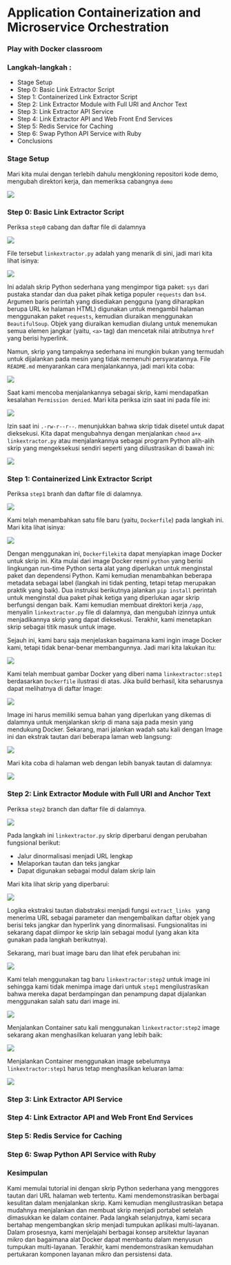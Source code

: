 # Application Containerization and Microservice Orchestration

### Play with Docker classroom

### Langkah-langkah :
* Stage Setup
* Step 0: Basic Link Extractor Script
* Step 1: Containerized Link Extractor Script
* Step 2: Link Extractor Module with Full URI and Anchor Text
* Step 3: Link Extractor API Service
* Step 4: Link Extractor API and Web Front End Services
* Step 5: Redis Service for Caching
* Step 6: Swap Python API Service with Ruby
* Conclusions

### Stage Setup

Mari kita mulai dengan terlebih dahulu mengkloning repositori kode demo, mengubah direktori kerja, dan memeriksa cabangnya ```demo```

<div><img src="gambar/Stage-setup.jpg"></div>

### Step 0: Basic Link Extractor Script

Periksa ```step0``` cabang dan daftar file di dalamnya

<div><img src="gambar/step0-1.png"></div>


File tersebut ```linkextractor.py``` adalah yang menarik di sini, jadi mari kita lihat isinya: 

<div><img src="gambar/step0-2.png"></div>


Ini adalah skrip Python sederhana yang mengimpor tiga paket: ```sys``` dari pustaka standar dan dua paket pihak ketiga populer ```requests``` dan ```bs4```. Argumen baris perintah yang disediakan pengguna (yang diharapkan berupa URL ke halaman HTML) digunakan untuk mengambil halaman menggunakan paket ```requests```, kemudian diuraikan menggunakan ```BeautifulSoup```. Objek yang diuraikan kemudian diulang untuk menemukan semua elemen jangkar (yaitu, ```<a>``` tag) dan mencetak nilai atributnya ```href``` yang berisi hyperlink.

Namun, skrip yang tampaknya sederhana ini mungkin bukan yang termudah untuk dijalankan pada mesin yang tidak memenuhi persyaratannya. File ```README.md``` menyarankan cara menjalankannya, jadi mari kita coba:

<div><img src="gambar/step0-3.png"></div>


Saat kami mencoba menjalankannya sebagai skrip, kami mendapatkan kesalahan ```Permission denied```. Mari kita periksa izin saat ini pada file ini:

<div><img src="gambar/step0-4.png"></div>


Izin saat ini ```.-rw-r--r--```. menunjukkan bahwa skrip tidak disetel untuk dapat dieksekusi. Kita dapat mengubahnya dengan menjalankan ```chmod``` ```a+x linkextractor.py``` atau menjalankannya sebagai program Python alih-alih skrip yang mengeksekusi sendiri seperti yang diilustrasikan di bawah ini:

<div><img src="gambar/step0-5.png"></div>


### Step 1: Containerized Link Extractor Script

Periksa ```step1``` branh dan daftar file di dalamnya.

<div><img src="gambar/step1-1.png"></div>

Kami telah menambahkan satu file baru (yaitu, ```Dockerfile```) pada langkah ini. Mari kita lihat isinya:

<div><img src="gambar/step1-2.png"></div>

Dengan menggunakan ini, ```Dockerfilekit```a dapat menyiapkan image Docker untuk skrip ini. Kita mulai dari image Docker resmi ```python``` yang berisi lingkungan run-time Python serta alat yang diperlukan untuk menginstal paket dan dependensi Python. Kami kemudian menambahkan beberapa metadata sebagai label (langkah ini tidak penting, tetapi tetap merupakan praktik yang baik). Dua instruksi berikutnya jalankan ```pip install``` perintah untuk menginstal dua paket pihak ketiga yang diperlukan agar skrip berfungsi dengan baik. Kami kemudian membuat direktori kerja ```/app```, menyalin ```linkextractor.py``` file di dalamnya, dan mengubah izinnya untuk menjadikannya skrip yang dapat dieksekusi. Terakhir, kami menetapkan skrip sebagai titik masuk untuk image.

Sejauh ini, kami baru saja menjelaskan bagaimana kami ingin image Docker kami, tetapi tidak benar-benar membangunnya. Jadi mari kita lakukan itu:

<div><img src="gambar/step1-3.png"></div>

Kami telah membuat gambar Docker yang diberi nama ```linkextractor:step1``` berdasarkan ```Dockerfile``` ilustrasi di atas. Jika build berhasil, kita seharusnya dapat melihatnya di daftar Image:

<div><img src="gambar/step1-4.jpg"></div>

Image ini harus memiliki semua bahan yang diperlukan yang dikemas di dalamnya untuk menjalankan skrip di mana saja pada mesin yang mendukung Docker. Sekarang, mari jalankan wadah satu kali dengan Image ini dan ekstrak tautan dari beberapa laman web langsung:

<div><img src="gambar/step1-5.png"></div>

Mari kita coba di halaman web dengan lebih banyak tautan di dalamnya:

<div><img src="gambar/step1-6.png"></div>

### Step 2: Link Extractor Module with Full URI and Anchor Text

Periksa ```step2``` branch dan daftar file di dalamnya.

<div><img src="gambar/step2-1.png"></div>

Pada langkah ini ```linkextractor.py``` skrip diperbarui dengan perubahan fungsional berikut:

* Jalur dinormalisasi menjadi URL lengkap
* Melaporkan tautan dan teks jangkar
* Dapat digunakan sebagai modul dalam skrip lain
  
Mari kita lihat skrip yang diperbarui:

<div><img src="gambar/step2-2.png"></div>

Logika ekstraksi tautan diabstraksi menjadi fungsi ```extract_links ``` yang menerima URL sebagai parameter dan mengembalikan daftar objek yang berisi teks jangkar dan hyperlink yang dinormalisasi. Fungsionalitas ini sekarang dapat diimpor ke skrip lain sebagai modul (yang akan kita gunakan pada langkah berikutnya).

Sekarang, mari buat image baru dan lihat efek perubahan ini:

<div><img src="gambar/step2-3.png"></div>

Kami telah menggunakan tag baru ```linkextractor:step2``` untuk image ini sehingga kami tidak menimpa image dari untuk ```step1``` mengilustrasikan bahwa mereka dapat berdampingan dan penampung dapat dijalankan menggunakan salah satu dari image ini.

<div><img src="gambar/step2-4.png"></div>

Menjalankan Container satu kali menggunakan ```linkextractor:step2``` image sekarang akan menghasilkan keluaran yang lebih baik:

<div><img src="gambar/step2-5.png"></div>

Menjalankan Container menggunakan image sebelumnya ```linkextractor:step1``` harus tetap menghasilkan keluaran lama:

<div><img src="gambar/step2-6.png"></div>

### Step 3: Link Extractor API Service


### Step 4: Link Extractor API and Web Front End Services


### Step 5: Redis Service for Caching


### Step 6: Swap Python API Service with Ruby

### Kesimpulan 

Kami memulai tutorial ini dengan skrip Python sederhana yang menggores tautan dari URL halaman web tertentu. Kami mendemonstrasikan berbagai kesulitan dalam menjalankan skrip. Kami kemudian mengilustrasikan betapa mudahnya menjalankan dan membuat skrip menjadi portabel setelah dimasukkan ke dalam container. Pada langkah selanjutnya, kami secara bertahap mengembangkan skrip menjadi tumpukan aplikasi multi-layanan. Dalam prosesnya, kami menjelajahi berbagai konsep arsitektur layanan mikro dan bagaimana alat Docker dapat membantu dalam menyusun tumpukan multi-layanan. Terakhir, kami mendemonstrasikan kemudahan pertukaran komponen layanan mikro dan persistensi data.
